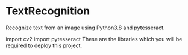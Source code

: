 # TextRecognition
Recognize text from an image using Python3.8 and pytesseract.

import cv2
import pytesseract
These are the libraries which you will be required to deploy this project.

